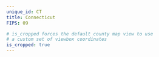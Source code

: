 ```yaml
---
unique_id: CT
title: Connecticut
FIPS: 09

# is_cropped forces the default county map view to use
# a custom set of viewbox coordinates
is_cropped: true
---
```

